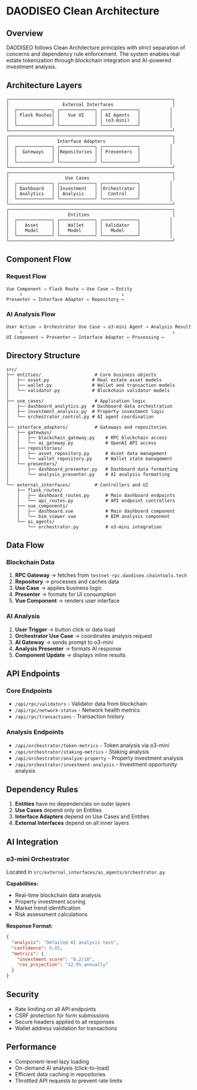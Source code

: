 # DAODISEO Clean Architecture

## Overview

DAODISEO follows Clean Architecture principles with strict separation of concerns and dependency rule enforcement. The system enables real estate tokenization through blockchain integration and AI-powered investment analysis.

## Architecture Layers

```
┌─────────────────────────────────────────────────────────────┐
│                    External Interfaces                      │
│  ┌─────────────┐ ┌─────────────┐ ┌─────────────┐           │
│  │ Flask Routes│ │   Vue UI    │ │ AI Agents   │           │
│  │             │ │             │ │ (o3-mini)   │           │
│  └─────────────┘ └─────────────┘ └─────────────┘           │
└─────────────────────────────────────────────────────────────┘
┌─────────────────────────────────────────────────────────────┐
│                  Interface Adapters                         │
│  ┌─────────────┐ ┌─────────────┐ ┌─────────────┐           │
│  │  Gateways   │ │Repositories │ │ Presenters  │           │
│  │             │ │             │ │             │           │
│  └─────────────┘ └─────────────┘ └─────────────┘           │
└─────────────────────────────────────────────────────────────┘
┌─────────────────────────────────────────────────────────────┐
│                     Use Cases                               │
│  ┌─────────────┐ ┌─────────────┐ ┌─────────────┐           │
│  │ Dashboard   │ │Investment   │ │Orchestrator │           │
│  │ Analytics   │ │ Analysis    │ │  Control    │           │
│  └─────────────┘ └─────────────┘ └─────────────┘           │
└─────────────────────────────────────────────────────────────┘
┌─────────────────────────────────────────────────────────────┐
│                      Entities                               │
│  ┌─────────────┐ ┌─────────────┐ ┌─────────────┐           │
│  │   Asset     │ │   Wallet    │ │ Validator   │           │
│  │   Model     │ │   Model     │ │   Model     │           │
│  └─────────────┘ └─────────────┘ └─────────────┘           │
└─────────────────────────────────────────────────────────────┘
```

## Component Flow

### Request Flow
```
Vue Component → Flask Route → Use Case → Entity
     ↑                                     ↓
Presenter ← Interface Adapter ← Repository ←
```

### AI Analysis Flow
```
User Action → Orchestrator Use Case → o3-mini Agent → Analysis Result
     ↑                                                        ↓
UI Component ← Presenter ← Interface Adapter ← Processing ←
```

## Directory Structure

```
src/
├── entities/                    # Core business objects
│   ├── asset.py                # Real estate asset models
│   ├── wallet.py               # Wallet and transaction models
│   └── validator.py            # Blockchain validator models
│
├── use_cases/                   # Application logic
│   ├── dashboard_analytics.py  # Dashboard data orchestration
│   ├── investment_analysis.py  # Property investment logic
│   └── orchestrator_control.py # AI agent coordination
│
├── interface_adapters/          # Gateways and repositories
│   ├── gateways/
│   │   ├── blockchain_gateway.py    # RPC blockchain access
│   │   └── ai_gateway.py            # OpenAI API access
│   ├── repositories/
│   │   ├── asset_repository.py      # Asset data management
│   │   └── wallet_repository.py     # Wallet state management
│   └── presenters/
│       ├── dashboard_presenter.py   # Dashboard data formatting
│       └── analysis_presenter.py    # AI analysis formatting
│
└── external_interfaces/         # Controllers and UI
    ├── flask_routes/
    │   ├── dashboard_routes.py      # Main dashboard endpoints
    │   └── api_routes.py            # API endpoint controllers
    ├── vue_components/
    │   ├── dashboard.vue            # Main dashboard component
    │   └── bim_viewer.vue           # BIM analysis component
    └── ai_agents/
        └── orchestrator.py          # o3-mini integration
```

## Data Flow

### Blockchain Data
1. **RPC Gateway** → fetches from `testnet-rpc.daodiseo.chaintools.tech`
2. **Repository** → processes and caches data
3. **Use Case** → applies business logic
4. **Presenter** → formats for UI consumption
5. **Vue Component** → renders user interface

### AI Analysis
1. **User Trigger** → button click or data load
2. **Orchestrator Use Case** → coordinates analysis request
3. **AI Gateway** → sends prompt to o3-mini
4. **Analysis Presenter** → formats AI response
5. **Component Update** → displays inline results

## API Endpoints

### Core Endpoints
- `/api/rpc/validators` - Validator data from blockchain
- `/api/rpc/network-status` - Network health metrics
- `/api/rpc/transactions` - Transaction history

### Analysis Endpoints
- `/api/orchestrator/token-metrics` - Token analysis via o3-mini
- `/api/orchestrator/staking-metrics` - Staking analysis
- `/api/orchestrator/analyze-property` - Property investment analysis
- `/api/orchestrator/investment-analysis` - Investment opportunity analysis

## Dependency Rules

1. **Entities** have no dependencies on outer layers
2. **Use Cases** depend only on Entities
3. **Interface Adapters** depend on Use Cases and Entities
4. **External Interfaces** depend on all inner layers

## AI Integration

### o3-mini Orchestrator
Located in `src/external_interfaces/ai_agents/orchestrator.py`

**Capabilities:**
- Real-time blockchain data analysis
- Property investment scoring
- Market trend identification
- Risk assessment calculations

**Response Format:**
```json
{
  "analysis": "Detailed AI analysis text",
  "confidence": 0.85,
  "metrics": {
    "investment_score": "8.2/10",
    "roi_projection": "12.5% annually"
  }
}
```

## Security

- Rate limiting on all API endpoints
- CSRF protection for form submissions
- Secure headers applied to all responses
- Wallet address validation for transactions

## Performance

- Component-level lazy loading
- On-demand AI analysis (click-to-load)
- Efficient data caching in repositories
- Throttled API requests to prevent rate limits